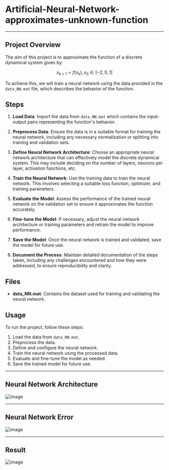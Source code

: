 # Artificial-Neural-Network-approximates-unknown-function

---

## Project Overview

The aim of this project is to approximate the function of a discrete dynamical system given by:

$$ x_{k+1} = f(x_k), \, x_0 \in [-2, 0, 1] $$

To achieve this, we will train a neural network using the data provided in the `data_NN.mat` file, which describes the behavior of the function.

## Steps

1. **Load Data**: Import the data from `data_NN.mat` which contains the input-output pairs representing the function's behavior.

2. **Preprocess Data**: Ensure the data is in a suitable format for training the neural network, including any necessary normalization or splitting into training and validation sets.

3. **Define Neural Network Architecture**: Choose an appropriate neural network architecture that can effectively model the discrete dynamical system. This may include deciding on the number of layers, neurons per layer, activation functions, etc.

4. **Train the Neural Network**: Use the training data to train the neural network. This involves selecting a suitable loss function, optimizer, and training parameters.

5. **Evaluate the Model**: Assess the performance of the trained neural network on the validation set to ensure it approximates the function accurately.

6. **Fine-tune the Model**: If necessary, adjust the neural network architecture or training parameters and retrain the model to improve performance.

7. **Save the Model**: Once the neural network is trained and validated, save the model for future use.

8. **Document the Process**: Maintain detailed documentation of the steps taken, including any challenges encountered and how they were addressed, to ensure reproducibility and clarity.

## Files

- **data_NN.mat**: Contains the dataset used for training and validating the neural network.

## Usage

To run the project, follow these steps:

1. Load the data from `data_NN.mat`.
2. Preprocess the data.
3. Define and configure the neural network.
4. Train the neural network using the processed data.
5. Evaluate and fine-tune the model as needed.
6. Save the trained model for future use.

---

## Neural Network Architecture
![image](https://github.com/alexkalergis/Artificial-Neural-Network-approximates-unknown-function/assets/105602973/8b9770e5-157a-4d88-b1fd-50ec24f23472)

---

## Neural Network Error
![image](https://github.com/alexkalergis/Artificial-Neural-Network-approximates-unknown-function/assets/105602973/bc5d2a50-f8d4-47e3-ac7f-ba8618c376c8)

---

## Result
![image](https://github.com/alexkalergis/Artificial-Neural-Network-approximates-unknown-function/assets/105602973/c03971c1-9e6c-414f-985c-36d5919b6946)
